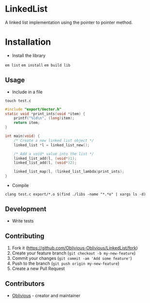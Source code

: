 # LinkedList

A linked list implementation using the pointer to pointer method.

# Installation

* Install the library

`em list`
`em install`
`em build lib`

## Usage

* Include in a file

`touch test.c`
```c
#include "export/Vector.h"
static void *print_ints(void *item) {
    printf("%ld\n", (long)item);
    return item;
}

int main(void) {
    /* Create a new linked list object */
    linked_list *l = linked_list_new();

    /* Add a void* value into the list */
    linked_list_add(l, (void*)1);
    linked_list_add(l, (void*)2);

    linked_list_map(l, (linked_list_lambda)print_ints);
}
```

* Compile

`clang test.c export/*.o $(find ./libs -name "*.*o" | xargs ls -d)`

## Development

* Write tests

## Contributing

1. Fork it (<https://github.com/Oblivious-Oblivious/LinkedList/fork>)
2. Create your feature branch (`git checkout -b my-new-feature`)
3. Commit your changes (`git commit -am 'Add some feature'`)
4. Push to the branch (`git push origin my-new-feature`)
5. Create a new Pull Request

## Contributors

- [Oblivious](https://github.com/Oblivious-Oblivious) - creator and maintainer
